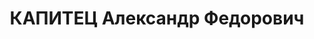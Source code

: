 ---
title: КАПИТЕЦ Александр Федорович
description: "1906 г.р., украинец, воентехник 1 ранга, КВО. \n  Арестован 05.11.1937.\
  \ \n  ВКВС - 25.12.1937, ВМН. Расстрелян 26.12.1937, Киев"
---